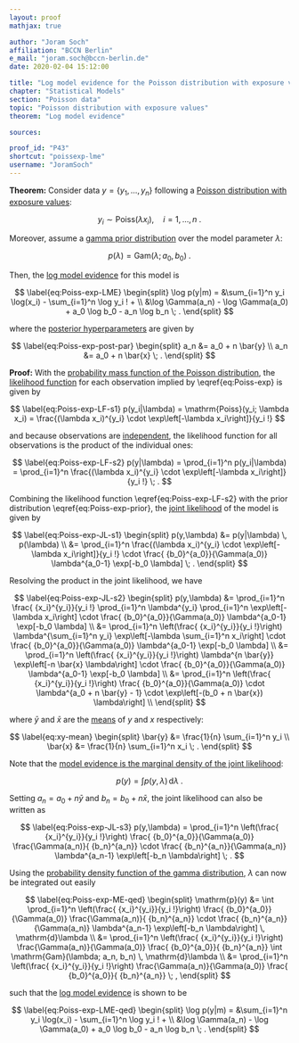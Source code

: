 ```yaml
---
layout: proof
mathjax: true

author: "Joram Soch"
affiliation: "BCCN Berlin"
e_mail: "joram.soch@bccn-berlin.de"
date: 2020-02-04 15:12:00

title: "Log model evidence for the Poisson distribution with exposure values"
chapter: "Statistical Models"
section: "Poisson data"
topic: "Poisson distribution with exposure values"
theorem: "Log model evidence"

sources:

proof_id: "P43"
shortcut: "poissexp-lme"
username: "JoramSoch"
---
```



**Theorem:** Consider data $y = \left\lbrace y_1, \ldots, y_n \right\rbrace$ following a [Poisson distribution with exposure values](/D/poissexp):

$$ \label{eq:Poiss-exp}
y_i \sim \mathrm{Poiss}(\lambda x_i), \quad i = 1, \ldots, n \; .
$$

Moreover, assume a [gamma prior distribution](/P/poissexp-prior) over the model parameter $\lambda$:

$$ \label{eq:Poiss-exp-prior}
p(\lambda) = \mathrm{Gam}(\lambda; a_0, b_0) \; .
$$

Then, the [log model evidence](/D/lme) for this model is

$$ \label{eq:Poiss-exp-LME}
\begin{split}
\log p(y|m) = &\sum_{i=1}^n y_i \log(x_i) - \sum_{i=1}^n \log y_i ! + \\ 
&\log \Gamma(a_n) - \log \Gamma(a_0) + a_0 \log b_0 - a_n \log b_n \; .
\end{split}
$$

where the [posterior hyperparameters](/D/post-hyp) are given by

$$ \label{eq:Poiss-exp-post-par}
\begin{split}
a_n &= a_0 + n \bar{y} \\
a_n &= a_0 + n \bar{x} \; .
\end{split}
$$


**Proof:** With the [probability mass function of the Poisson distribution](/P/poiss-pmf), the [likelihood function](/D/lf) for each observation implied by \eqref{eq:Poiss-exp} is given by

$$ \label{eq:Poiss-exp-LF-s1}
p(y_i|\lambda) = \mathrm{Poiss}(y_i; \lambda x_i) = \frac{(\lambda x_i)^{y_i} \cdot \exp\left[-\lambda x_i\right]}{y_i !}
$$

and because observations are [independent](/D/ind), the likelihood function for all observations is the product of the individual ones:

$$ \label{eq:Poiss-exp-LF-s2}
p(y|\lambda) = \prod_{i=1}^n p(y_i|\lambda) = \prod_{i=1}^n \frac{(\lambda x_i)^{y_i} \cdot \exp\left[-\lambda x_i\right]}{y_i !} \; .
$$

Combining the likelihood function \eqref{eq:Poiss-exp-LF-s2} with the prior distribution \eqref{eq:Poiss-exp-prior}, the [joint likelihood](/D/jl) of the model is given by

$$ \label{eq:Poiss-exp-JL-s1}
\begin{split}
p(y,\lambda) &= p(y|\lambda) \, p(\lambda) \\
&= \prod_{i=1}^n \frac{(\lambda x_i)^{y_i} \cdot \exp\left[-\lambda x_i\right]}{y_i !} \cdot \frac{ {b_0}^{a_0}}{\Gamma(a_0)} \lambda^{a_0-1} \exp[-b_0 \lambda] \; .
\end{split}
$$

Resolving the product in the joint likelihood, we have

$$ \label{eq:Poiss-exp-JL-s2}
\begin{split}
p(y,\lambda) &= \prod_{i=1}^n \frac{ {x_i}^{y_i}}{y_i !} \prod_{i=1}^n \lambda^{y_i} \prod_{i=1}^n \exp\left[-\lambda x_i\right] \cdot \frac{ {b_0}^{a_0}}{\Gamma(a_0)} \lambda^{a_0-1} \exp[-b_0 \lambda] \\
&= \prod_{i=1}^n \left(\frac{ {x_i}^{y_i}}{y_i !}\right) \lambda^{\sum_{i=1}^n y_i} \exp\left[-\lambda \sum_{i=1}^n x_i\right] \cdot \frac{ {b_0}^{a_0}}{\Gamma(a_0)} \lambda^{a_0-1} \exp[-b_0 \lambda] \\
&= \prod_{i=1}^n \left(\frac{ {x_i}^{y_i}}{y_i !}\right) \lambda^{n \bar{y}} \exp\left[-n \bar{x} \lambda\right] \cdot \frac{ {b_0}^{a_0}}{\Gamma(a_0)} \lambda^{a_0-1} \exp[-b_0 \lambda] \\
&= \prod_{i=1}^n \left(\frac{ {x_i}^{y_i}}{y_i !}\right) \frac{ {b_0}^{a_0}}{\Gamma(a_0)}  \cdot \lambda^{a_0 + n \bar{y} - 1} \cdot \exp\left[-(b_0 + n \bar{x}) \lambda\right] \\
\end{split}
$$

where $\bar{y}$ and $\bar{x}$ are the [means](/P/mean-sample) of $y$ and $x$ respectively:

$$ \label{eq:xy-mean}
\begin{split}
\bar{y} &= \frac{1}{n} \sum_{i=1}^n y_i \\
\bar{x} &= \frac{1}{n} \sum_{i=1}^n x_i \; .
\end{split}
$$

Note that the [model evidence is the marginal density of the joint likelihood](/D/ml):

$$ \label{eq:Poiss-exp-ME}
p(y) = \int p(y,\lambda) \, \mathrm{d}\lambda \; .
$$

Setting $a_n = a_0 + n \bar{y}$ and $b_n = b_0 + n \bar{x}$, the joint likelihood can also be written as

$$ \label{eq:Poiss-exp-JL-s3}
p(y,\lambda) = \prod_{i=1}^n \left(\frac{ {x_i}^{y_i}}{y_i !}\right) \frac{ {b_0}^{a_0}}{\Gamma(a_0)} \frac{\Gamma(a_n)}{ {b_n}^{a_n}} \cdot \frac{ {b_n}^{a_n}}{\Gamma(a_n)} \lambda^{a_n-1} \exp\left[-b_n \lambda\right] \; .
$$

Using the [probability density function of the gamma distribution](/P/gam-pdf), $\lambda$ can now be integrated out easily

$$ \label{eq:Poiss-exp-ME-qed}
\begin{split}
\mathrm{p}(y) &= \int \prod_{i=1}^n \left(\frac{ {x_i}^{y_i}}{y_i !}\right) \frac{ {b_0}^{a_0}}{\Gamma(a_0)} \frac{\Gamma(a_n)}{ {b_n}^{a_n}} \cdot \frac{ {b_n}^{a_n}}{\Gamma(a_n)} \lambda^{a_n-1} \exp\left[-b_n \lambda\right] \, \mathrm{d}\lambda \\
&= \prod_{i=1}^n \left(\frac{ {x_i}^{y_i}}{y_i !}\right) \frac{\Gamma(a_n)}{\Gamma(a_0)} \frac{ {b_0}^{a_0}}{ {b_n}^{a_n}} \int \mathrm{Gam}(\lambda; a_n, b_n) \, \mathrm{d}\lambda \\
&= \prod_{i=1}^n \left(\frac{ {x_i}^{y_i}}{y_i !}\right) \frac{\Gamma(a_n)}{\Gamma(a_0)} \frac{ {b_0}^{a_0}}{ {b_n}^{a_n}} \; ,
\end{split}
$$

such that the [log model evidence](/D/lme) is shown to be

$$ \label{eq:Poiss-exp-LME-qed}
\begin{split}
\log p(y|m) = &\sum_{i=1}^n y_i \log(x_i) - \sum_{i=1}^n \log y_i ! + \\ 
&\log \Gamma(a_n) - \log \Gamma(a_0) + a_0 \log b_0 - a_n \log b_n \; .
\end{split}
$$